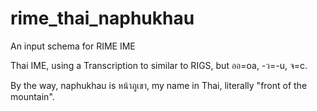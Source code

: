 # rime_thai_naphukhau
An input schema for RIME IME

Thai IME, using a Transcription to similar to RIGS, but ออ=oa, -ว=-u, จ=c.

By the way, naphukhau is หน้าภูเขา, my name in Thai, literally "front of the mountain".
